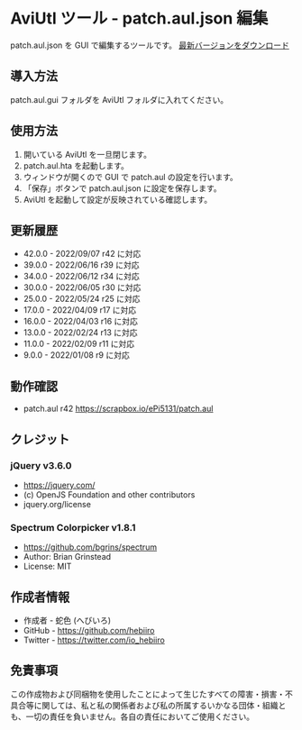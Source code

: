 # AviUtl ツール - patch.aul.json 編集

patch.aul.json を GUI で編集するツールです。
[最新バージョンをダウンロード](../../releases/latest/)

## 導入方法

patch.aul.gui フォルダを AviUtl フォルダに入れてください。

## 使用方法

1. 開いている AviUtl を一旦閉じます。
2. patch.aul.hta を起動します。
3. ウィンドウが開くので GUI で patch.aul の設定を行います。
4. 「保存」ボタンで patch.aul.json に設定を保存します。
5. AviUtl を起動して設定が反映されている確認します。

## 更新履歴

* 42.0.0 - 2022/09/07 r42 に対応
* 39.0.0 - 2022/06/16 r39 に対応
* 34.0.0 - 2022/06/12 r34 に対応
* 30.0.0 - 2022/06/05 r30 に対応
* 25.0.0 - 2022/05/24 r25 に対応
* 17.0.0 - 2022/04/09 r17 に対応
* 16.0.0 - 2022/04/03 r16 に対応
* 13.0.0 - 2022/02/24 r13 に対応
* 11.0.0 - 2022/02/09 r11 に対応
* 9.0.0 - 2022/01/08 r9 に対応

## 動作確認

* patch.aul r42 https://scrapbox.io/ePi5131/patch.aul

## クレジット

### jQuery v3.6.0
* https://jquery.com/
* (c) OpenJS Foundation and other contributors
* jquery.org/license

### Spectrum Colorpicker v1.8.1
* https://github.com/bgrins/spectrum
* Author: Brian Grinstead
* License: MIT

## 作成者情報
 
* 作成者 - 蛇色 (へびいろ)
* GitHub - https://github.com/hebiiro
* Twitter - https://twitter.com/io_hebiiro

## 免責事項

この作成物および同梱物を使用したことによって生じたすべての障害・損害・不具合等に関しては、私と私の関係者および私の所属するいかなる団体・組織とも、一切の責任を負いません。各自の責任においてご使用ください。
